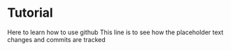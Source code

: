 # Tutorial

Here to learn how to use github
This line is to see how the placeholder text changes and commits are tracked
